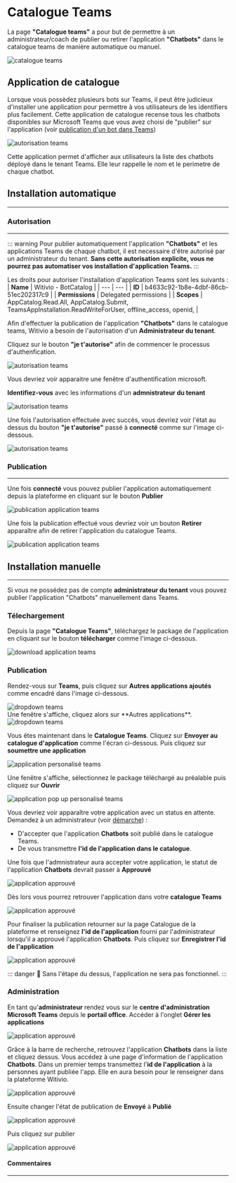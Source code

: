 # Catalogue Teams

La page **"Catalogue teams"** a pour but  de permettre à un administrateur/coach de publier ou retirer l'application **"Chatbots"** dans le catalogue teams de manière automatique ou manuel.

<div class="image_center">
  <img :src="$withBase('/assets/img/fr/page_accueil/CatalogueTeams.PNG')" alt="catalogue teams">
</div>

## Application de catalogue

Lorsque vous possèdez plusieurs bots sur Teams, il peut être judicieux d'installer une application pour permettre à vos utilisateurs de les identifiers plus facilement.
Cette application de catalogue recense tous les chatbots disponibles sur Microsoft Teams que vous avez choisi de "publier" sur l'application (voir [publication d'un bot dans Teams](/fr/chatbot/parametres/canaux.html#microsoft-teams))

<div class="image_center">
  <img :src="$withBase('/assets/img/fr/page_accueil/chatbotApp.PNG')" alt="autorisation teams">
</div>

Cette application permet d'afficher aux utilisateurs la liste des chatbots déployé dans le tenant Teams.
Elle leur rappelle le nom et le perimetre de chaque chatbot.

## Installation automatique ##
------------------------------

### Autorisation ###
------------------------------

::: warning 
Pour publier automatiquement l'application **"Chatbots"** et les applications Teams de chaque chatbot, il est necessaire d'être autorisé par un administrateur du tenant.
**Sans cette autorisation explicite, vous ne pourrez pas automatiser vos installation d'application Teams.**
:::

Les droits pour autoriser l'installation d'application Teams sont les suivants :
| **Name** | Witivio - BotCatalog |
| --- | --- |
| **ID** | b4633c92-1b8e-4dbf-86cb-51ec202317c9 |
| **Permissions** | Delegated permissions |
| **Scopes** | AppCatalog.Read.All, AppCatalog.Submit, TeamsAppInstallation.ReadWriteForUser, offline_access, openid, |


Afin d'effectuer la publication de l'application **"Chatbots"** dans le catalogue teams, Witivio a besoin de l'autorisation d'un **Administrateur du tenant**.

Cliquez sur le bouton **"je t'autorise"** afin de commencer le processus d'authenfication.

<div class="image_center">
  <img :src="$withBase('/assets/img/fr/page_accueil/autorisationAuto.PNG')" alt="autorisation teams">
</div>

Vous devriez voir apparaitre une fenêtre d'authentification microsoft.

**Identifiez-vous** avec les informations d'un **admnistrateur du tenant**

<div class="image_center">
  <img :src="$withBase('/assets/img/fr/page_accueil/popupautorisation.PNG')" alt="autorisation teams">
</div>

Une fois l'autorisation effectuée avec succès, vous devriez voir l'état au dessus du bouton **"je t'autorise"** passé à **connecté** comme sur l'image ci-dessous.

<div class="image_center">
  <img :src="$withBase('/assets/img/fr/page_accueil/authSucess.PNG')" alt="autorisation teams">
</div>

### Publication ###
------------------------------
Une fois **connecté** vous pouvez publier l'application automatiquement depuis la plateforme en cliquant sur le bouton **Publier**

<div class="image_center">
  <img :src="$withBase('/assets/img/fr/page_accueil/publishApp.PNG')" alt="publication application teams">
</div>

Une fois la publication effectué vous devriez voir un bouton **Retirer** apparaître afin de retirer l'application du catalogue Teams.

<div class="image_center">
  <img :src="$withBase('/assets/img/fr/page_accueil/unpublishApp.PNG')" alt="publication application teams">
</div>


## Installation manuelle ##
------------------------------
Si vous ne possédez pas de compte **administrateur du tenant** vous pouvez publier l'application "Chatbots" manuellement dans Teams.

### Télechargement ###
Depuis la page **"Catalogue Teams"**, téléchargez le package de l'application en cliquant sur le bouton **télécharger** comme l'image ci-dessous.

<div class="image_center">
  <img :src="$withBase('/assets/img/fr/page_accueil/downloadZip.PNG')" alt="download application teams">
</div>

### Publication ###

Rendez-vous sur **Teams**, puis cliquez sur **Autres applications ajoutés** comme encadré dans l'image ci-dessous.

<div class="image_center">
  <img :src="$withBase('/assets/img/fr/page_accueil/teams.PNG')" alt="dropdown teams">
</div>
Une fenêtre s'affiche, cliquez alors sur **Autres applications**.

<div class="image_center">
  <img :src="$withBase('/assets/img/fr/page_accueil/dropdownteams.PNG')" alt="dropdown teams">
</div>

Vous êtes maintenant dans le **Catalogue Teams**.
Cliquez sur **Envoyer au catalogue d'application** comme l'écran ci-dessous.
Puis cliquez sur **soumettre une application**

<div class="image_center">
  <img :src="$withBase('/assets/img/fr/page_accueil/appliCatalogue.PNG')" alt="application personalisé teams">
</div>

Une fenêtre s'affiche, sélectionnez le package téléchargé au préalable puis cliquez sur **Ouvrir**

<div class="image_center">
  <img :src="$withBase('/assets/img/fr/page_accueil/popupappliperso.PNG')" alt="application pop up personalisé teams">
</div>

Vous devriez voir apparaître votre application avec un status en attente.
Demandez à un administrateur (voir [démarche](/fr/chatbot/acceuil/catalogue.html#administration)) :
* D'accepter que l'application **Chatbots** soit publié dans le catalogue Teams.
* De vous transmettre **l'id de l'application dans le catalogue**.

Une fois que l'admnistrateur aura accepter votre application, le statut de l'application **Chatbots** devrait passer à **Approuvé**

<div class="image_center">
  <img :src="$withBase('/assets/img/fr/page_accueil/approuved.PNG')" alt="application approuvé">
</div>

Dès lors vous pourrez retrouver l'application dans votre **catalogue Teams**

<div class="image_center">
  <img :src="$withBase('/assets/img/fr/page_accueil/chatbotsCatalogues.PNG')" alt="application approuvé">
</div>

Pour finaliser la publication retourner sur la page Catalogue de la plateforme et renseignez **l'id de l'application** fourni par l'administrateur lorsqu'il a approuvé l'application **Chatbots**.
Puis cliquez sur **Enregistrer l'id de l'application**

<div class="image_center">
  <img :src="$withBase('/assets/img/fr/page_accueil/idApp.PNG')" alt="application approuvé">
</div>

::: danger 🔴
Sans l'étape du dessus, l'application ne sera pas fonctionnel.
:::

### Administration ###
En tant qu'**administrateur** rendez vous sur le **centre d'administration Microsoft Teams** depuis le **portail office**.
Accéder à l'onglet **Gérer les applications**

<div class="image_center">
  <img :src="$withBase('/assets/img/fr/page_accueil/manageApp.PNG')" alt="application approuvé">
</div>

Grâce à la barre de recherche, retrouvez l'application **Chatbots** dans la liste et cliquez dessus.
Vous accédez à une page d'information de l'application **Chatbots**.
Dans  un premier temps transmettez l'**id de l'application** à la personnes ayant publiée l'app.
Elle en aura besoin pour le renseigner dans la plateforme Witivio.

<div class="image_center">
  <img :src="$withBase('/assets/img/fr/page_accueil/detailIdApp.PNG')" alt="application approuvé">
</div>

Ensuite changer l'état de publication de **Envoyé** à **Publié**

<div class="image_center">
  <img :src="$withBase('/assets/img/fr/page_accueil/detailApp.PNG')" alt="application approuvé">
</div>

Puis cliquez sur publier

<div class="image_center">
  <img :src="$withBase('/assets/img/fr/page_accueil/publishPopUp.PNG')" alt="application approuvé">
</div>

#### Commentaires
---

<Commentaire />